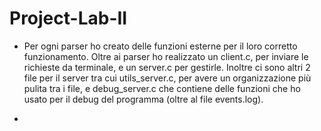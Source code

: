 # Project-Lab-II

- Per ogni parser ho creato delle funzioni esterne per il loro corretto funzionamento. Oltre ai parser ho realizzato un client.c, per inviare le richieste da terminale, e un server.c per gestirle. Inoltre ci sono altri 2 file per il server tra cui utils_server.c, per avere un organizzazione più pulita tra i file, e debug_server.c che contiene delle funzioni che ho usato per il debug del programma (oltre al file events.log).

- 
